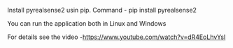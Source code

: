 Install pyrealsense2 usin pip.
Command - pip install pyrealsense2

You can run the application both in Linux and Windows


For details see the video -https://www.youtube.com/watch?v=dR4EoLhvYsI
